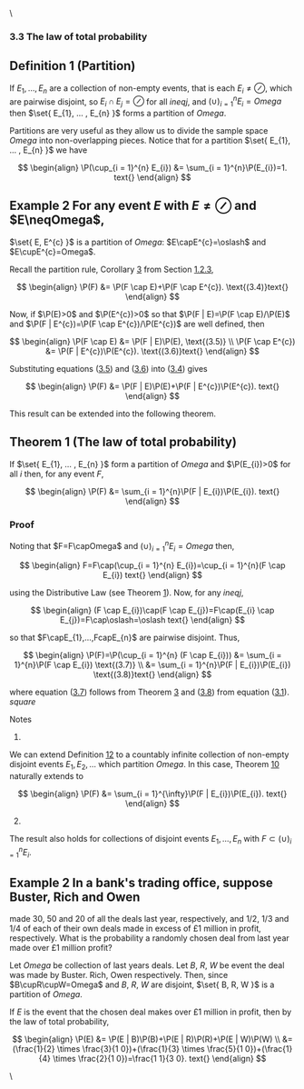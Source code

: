 \



### 3.3 The law of total probability

## Definition 1 (Partition)
If $E_{1},…⁡,E_{n}$ are a collection of non-empty events, that is each
$E_{i}\neq\oslash$, which are pairwise disjoint, so
$E_{i} \cap E_{j}=\oslash$ for all $ineq j$, and
$(\cup ⁡)_{i = 1}^{n}E_{i}=Omega$ then
$\set{ E_{1}, … ⁡, E_{n} }$ forms a partition of $Omega$.

Partitions are very useful as they allow us to divide the sample space
$Omega$ into non-overlapping pieces. Notice that for a partition
$\set{ E_{1}, … ⁡, E_{n} }$ we have

$$
\begin{align}
\P(\cup_{i = 1}^{n} E_{i}) &= \sum_{i = 1}^{n}\P(E_{i})=1. text{}
\end{align}
$$

## Example 2 For any event $E$ with $E\neq\oslash$ and $E\neqOmega$,
$\set{ E, E^{c} }$ is a partition of $Omega$:
$E\capE^{c}=\oslash$ and $E\cupE^{c}=Omega$.

Recall the partition rule, Corollary [3](nose2.htm#x10-160203) from
Section [1.2.3](nose2.htm#x10-160003),

$$
\begin{align}
\P(F) &= \P(F \cap E)+\P(F \cap E^{c}). \text{(3.4)}text{}
\end{align}
$$

Now, if $\P(E)>0$ and $\P(E^{c})>0$ so that
$\P(F | E)=\P(F \cap E)/\P(E)$
and
$\P(F | E^{c})=\P(F \cap E^{c})/\P(E^{c})$
are well defined, then

$$
\begin{align}
\P(F \cap E) &= \P(F | E)\P(E), \text{(3.5)} \\ \P(F \cap E^{c}) &= \P(F | E^{c})\P(E^{c}). \text{(3.6)}text{}
\end{align}
$$

Substituting equations ([3.5](#x19-31005r3.5)) and
([3.6](#x19-31005r3.6)) into ([3.4](#x19-31004r3.4)) gives

$$
\begin{align}
\P(F) &= \P(F | E)\P(E)+\P(F | E^{c})\P(E^{c}). text{}
\end{align}
$$

This result can be extended into the following theorem.

## Theorem 1 (The law of total probability)
If $\set{ E_{1}, … ⁡, E_{n} }$ form a partition of $Omega$
and $\P(E_{i})>0$ for all $i$ then, for any event $F$,

$$
\begin{align}
\P(F) &= \sum_{i = 1}^{n}\P(F | E_{i})\P(E_{i}). text{}
\end{align}
$$

### Proof
 Noting that $F=F\capOmega$ and
$(\cup ⁡)_{i = 1}^{n}E_{i}=Omega$ then,

$$
\begin{align}
F=F\cap(\cup_{i = 1}^{n} E_{i})=\cup_{i = 1}^{n}(F \cap E_{i}) text{}
\end{align}
$$

using the Distributive Law (see Theorem [1](nose1.htm#x9-110241)). Now,
for any $ineq j$,

$$
\begin{align}
(F \cap E_{i})\cap(F \cap E_{j})=F\cap(E_{i} \cap E_{j})=F\cap\oslash=\oslash text{}
\end{align}
$$

so that $F\capE_{1},…⁡,FcapE_{n}$ are pairwise disjoint. Thus,

$$
\begin{align}
\P(F)=\P(\cup_{i = 1}^{n} (F \cap E_{i})) &= \sum_{i = 1}^{n}\P(F \cap E_{i}) \text{(3.7)} \\ &= \sum_{i = 1}^{n}\P(F | E_{i})\P(E_{i}) \text{(3.8)}text{}
\end{align}
$$

where equation ([3.7](#x19-31011r3.7)) follows from Theorem
[3](nose2.htm#x10-160063) and ([3.8](#x19-31011r3.8)) from equation
([3.1](nose7.htm#x17-29002r3.1)). $square$

Notes

1.  

We can extend Definition [12](#x19-3100112) to a countably infinite
collection of non-empty disjoint events $E_{1},E_{2},…⁡$ which partition
$Omega$. In this case, Theorem [10](#x19-3100710) naturally extends to

$$
\begin{align}
\P(F) &= \sum_{i = 1}^{\infty}\P(F | E_{i})\P(E_{i}). text{}
\end{align}
$$

2.  

The result also holds for collections of disjoint events
$E_{1},…⁡,E_{n}$ with $F\subset(\cup ⁡)_{i = 1}^{n}E_{i}$.

## Example 2 In a bank's trading office, suppose Buster, Rich and Owen
made $30%$, $50%$ and $20%$ of all the deals last year, respectively,
and $1/2$, $1/3$ and $1/4$ of each of their own deals made in excess of
$£1$ million in profit, respectively. What is the probability a randomly
chosen deal from last year made over $£1$ million profit?

Let $Omega$ be collection of last years deals. Let $B$, $R$, $W$ be
event the deal was made by Buster. Rich, Owen respectively. Then, since
$B\cupR\cupW=Omega$ and $B$, $R$, $W$ are disjoint,
$\set{ B, R, W }$ is a partition of $Omega$.

If $E$ is the event that the chosen deal makes over $£1$ million in
profit, then by the law of total probability,

$$
\begin{align}
\P(E) &= \P(E | B)\P(B)+\P(E | R)\P(R)+\P(E | W)\P(W)  \\ &= (\frac{1}{2} \times \frac{3}{1 0})+(\frac{1}{3} \times \frac{5}{1 0})+(\frac{1}{4} \times \frac{2}{1 0})=\frac{1 1}{3 0}. text{}
\end{align}
$$

\


